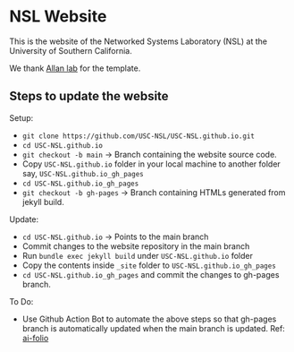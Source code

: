 # NSL Website

This is the website of the Networked Systems Laboratory (NSL) at the University of Southern California.

We thank [Allan lab](http://www.allanlab.org/aboutwebsite.html) for the template.

## Steps to update the website

Setup:

- `git clone https://github.com/USC-NSL/USC-NSL.github.io.git`
- `cd USC-NSL.github.io`
- `git checkout -b main` -> Branch containing the website source code.
- Copy `USC-NSL.github.io` folder in your local machine to another folder say, `USC-NSL.github.io_gh_pages`
- `cd USC-NSL.github.io_gh_pages`
- `git checkout -b gh-pages` -> Branch containing HTMLs generated from jekyll build.

Update:

- `cd USC-NSL.github.io` -> Points to the main branch
- Commit changes to the website repository in the main branch
- Run `bundle exec jekyll build` under `USC-NSL.github.io` folder
- Copy the contents inside `_site` folder to `USC-NSL.github.io_gh_pages`
- `cd USC-NSL.github.io_gh_pages` and commit the changes to gh-pages branch.

To Do:

- Use Github Action Bot to automate the above steps so that gh-pages branch is automatically updated when the main branch is updated. Ref: [ai-folio](https://github.com/alshedivat/al-folio)
